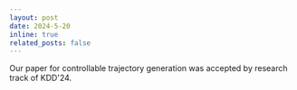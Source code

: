 ```yaml
---
layout: post
date: 2024-5-20
inline: true
related_posts: false
---
```


Our paper for controllable trajectory generation was accepted by research track of KDD'24.
